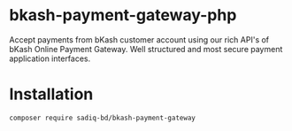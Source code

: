 <p align="left"> <img src="https://api.sadiq.us.to/app/github/repo/file-manager/views" alt="" /> </p>

# bkash-payment-gateway-php
Accept payments from bKash customer account using our rich API's of bKash Online Payment Gateway. Well structured and most secure payment application interfaces.

# Installation
<code>composer require sadiq-bd/bkash-payment-gateway</code>
